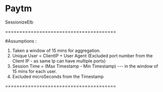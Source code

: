 # Paytm
SessionizeElb


=======================================

#Assumptions :
1. Taken a window of 15 mins for aggregation.
2. Unique User = ClientIP + User Agent (Excluded port number from the Client IP - as same Ip can have multiple ports)
2. Session Time = (Max Timestamp - Min Timestamp) --- in the window of 15 mins for each user.
4. Excluded microSeconds from the Timestamp

=======================================
